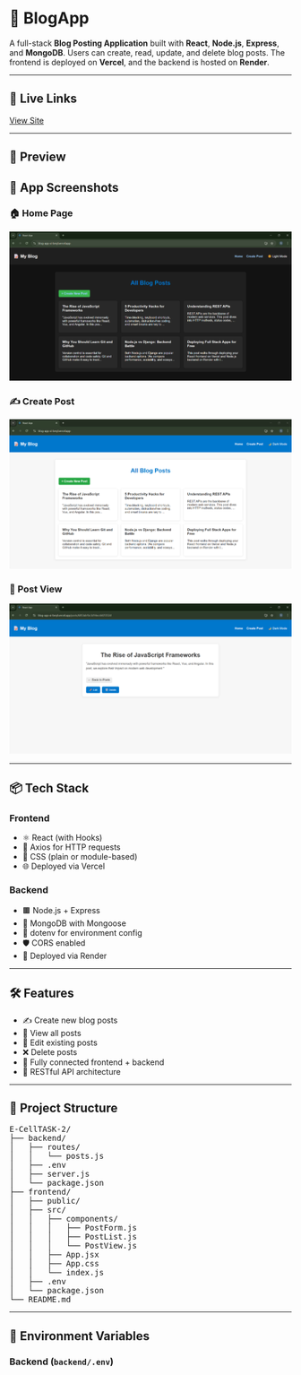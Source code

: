 # 📝 BlogApp

A full-stack **Blog Posting Application** built with **React**, **Node.js**, **Express**, and **MongoDB**. Users can create, read, update, and delete blog posts. The frontend is deployed on **Vercel**, and the backend is hosted on **Render**.

---

## 🚀 Live Links
 [View Site](https://blog-app-xi-beryl.vercel.app/)


---

## 📸 Preview

## 📸 App Screenshots

### 🏠 Home Page
![Home Page](Screenshot%202025-06-19%20114821.png)

### ✍️ Create Post
![Create Post](Screenshot%202025-06-19%20114837.png)

### 📄 Post View
![Post View](Screenshot%202025-06-19%20114849.png)


---

## 📦 Tech Stack

### Frontend
- ⚛️ React (with Hooks)
- 🧪 Axios for HTTP requests
- 💅 CSS (plain or module-based)
- 🌐 Deployed via Vercel

### Backend
- 🟫 Node.js + Express
- 🌱 MongoDB with Mongoose
- 🔐 dotenv for environment config
- 🛡️ CORS enabled
- 🚀 Deployed via Render

---

## 🛠️ Features

- ✍️ Create new blog posts
- 📜 View all posts
- 📝 Edit existing posts
- ❌ Delete posts
- 🔗 Fully connected frontend + backend
- 📡 RESTful API architecture

---

## 📁 Project Structure

<pre>
E-CellTASK-2/
├── backend/
│   ├── routes/
│   │   └── posts.js
│   ├── .env
│   ├── server.js
│   └── package.json
├── frontend/
│   ├── public/
│   ├── src/
│   │   ├── components/
│   │   │   ├── PostForm.js
│   │   │   ├── PostList.js
│   │   │   └── PostView.js
│   │   ├── App.jsx
│   │   ├── App.css
│   │   └── index.js
│   ├── .env
│   └── package.json
└── README.md
</pre>

---

## 🔧 Environment Variables

### Backend (`backend/.env`)
